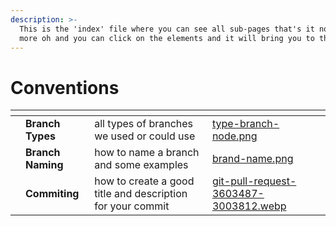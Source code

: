 ```yaml
---
description: >-
  This is the 'index' file where you can see all sub-pages that's it nothing
  more oh and you can click on the elements and it will bring you to that page.
---
```


# Conventions



<table data-view="cards"><thead><tr><th></th><th></th><th></th><th data-hidden data-card-cover data-type="files"></th></tr></thead><tbody><tr><td></td><td><strong>Branch Types</strong></td><td>all types of branches we used or could use</td><td><a href="../../../.gitbook/assets/type-branch-node.png">type-branch-node.png</a></td></tr><tr><td></td><td><strong>Branch Naming</strong></td><td>how to name a branch and some examples</td><td><a href="../../../.gitbook/assets/brand-name.png">brand-name.png</a></td></tr><tr><td></td><td><strong>Commiting</strong></td><td>how to create a good title and description for your commit</td><td><a href="../../../.gitbook/assets/git-pull-request-3603487-3003812.webp">git-pull-request-3603487-3003812.webp</a></td></tr></tbody></table>

